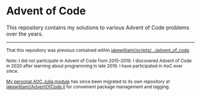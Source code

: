 <h1 algin="center">Advent of Code</h1>

This repository contains my solutions to various Advent of Code problems over the years.

---

<sup>That this repository was previous contained within [jakewilliami/scripts/.../advent_of_code](https://github.com/jakewilliami/scripts/tree/master/julia/Other/advent_of_code).</sup>

<sup>Note: I did not participate in Advent of Code from 2015&ndash;2019.  I discovered Advent of Code in 2020 after learning about programming in late 2019.  I have participated in AoC ever since.</sup>

<sup>[My personal AOC Julia module](https://github.com/jakewilliami/advent-of-code/tree/519d7473d57b6b5de57e7b5abce5b5283aff2f0e/common/AdventOfCode.jl) has since been migrated to its own repository at [jakewilliami/AdventOfCode.jl](https://github.com/jakewilliami/AdventOfCode.jl) for conveinent package management and tagging.</sup>

